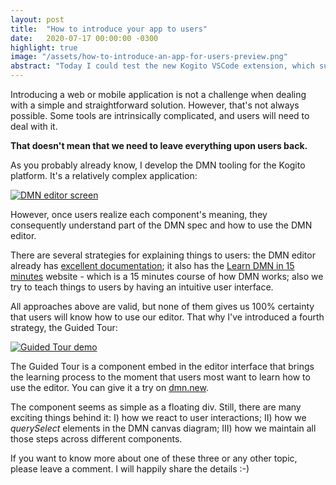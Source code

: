 ```yaml
---
layout: post
title:  "How to introduce your app to users"
date:   2020-07-17 00:00:00 -0300
highlight: true
image: "/assets/how-to-introduce-an-app-for-users-preview.png"
abstract: "Today I could test the new Kogito VSCode extension, which supports DMN models now."
---
```


Introducing a web or mobile application is not a challenge when dealing with a simple and straightforward solution. However, that's not always possible. Some tools are intrinsically complicated, and users will need to deal with it.

**That doesn't mean that we need to leave everything upon users back.**

As you probably already know, I develop the DMN tooling for the Kogito platform. It's a relatively complex application:

[![DMN editor screen](/assets/how-to-introduce-an-app-for-users-1.png "DMN editor screen")](/assets/how-to-introduce-an-app-for-users-1.png)

However, once users realize each component's meaning, they consequently understand part of the DMN spec and how to use the DMN editor.

There are several strategies for explaining things to users: the DMN editor already has [excellent documentation](https://docs.jboss.org/kogito/release/latest/html_single/#_using_dmn_models_in_kogito_services); it also has the [Learn DMN in 15 minutes](http://learn-dmn-in-15-minutes.com) website - which is a 15 minutes course of how DMN works; also we try to teach things to users by having an intuitive user interface.

All approaches above are valid, but none of them gives us 100% certainty that users will know how to use our editor. That why I've introduced a fourth strategy, the Guided Tour:

[![Guided Tour demo](/assets/how-to-introduce-an-app-for-users-2.gif "Guided Tour demo")](/assets/how-to-introduce-an-app-for-users-2.gif)

The Guided Tour is a component embed in the editor interface that brings the learning process to the moment that users most want to learn how to use the editor. You can give it a try on [dmn.new](http://dmn.new).

The component seems as simple as a floating div. Still, there are many exciting things behind it: I) how we react to user interactions; II) how we _querySelect_ elements in the DMN canvas diagram; III) how we maintain all those steps across different components.

If you want to know more about one of these three or any other topic, please leave a comment. I will happily share the details :-)
